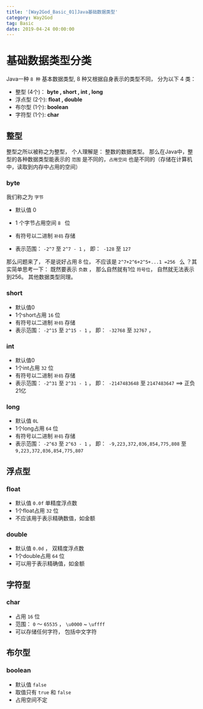 ```yaml
---
title: '[Way2God_Basic_01]Java基础数据类型'
category: Way2God
tag: Basic
date: 2019-04-24 00:00:00
---
```


# 基础数据类型分类



Java一种 `8 种` 基本数据类型,  8 种又根据自身表示的类型不同， 分为以下 4 类：

- 整型 (4个)： **byte , short ,  int , long** 
- 浮点型 (2个):  **float ,  double**
- 布尔型 (1个):  **boolean**
- 字符型 (1个):  **char**



## 整型

 整型之所以被称之为整型， 个人理解是：  整数的数据类型。 那么在Java中，整型的各种数据类型能表示的 `范围` 是不同的，`占用空间` 也是不同的（存储在计算机中，读取到内存中占用的空间）

### byte

我们称之为 `字节` 

- 默认值 0

-  1 个字节占用空间 `8 ` 位 

- 有符号以二进制 `补码` 存储

- 表示范围：  `-2^7` 至 `2^7 - 1` ， 即：` -128`  至 `127` 

那么问题来了， 不是说好占用 8 位， 不应该是 `2^7+2^6+2^5+...1 =256 ` 么 ？其实简单思考一下： 既然要表示 `负数` ， 那么自然就有1位 `符号位`， 自然就无法表示到256。 其他数据类型同理。

### short

- 默认值0
- 1个short占用 `16` 位
- 有符号以二进制 `补码` 存储
- 表示范围：  `-2^15`  至 `2^15 - 1` ， 即：` -32768`  至 `32767` ， 

### int

- 默认值0
- 1个int占用 `32` 位
- 有符号以二进制 `补码` 存储
- 表示范围：  `-2^31`  至 `2^31 - 1` ， 即：` -2147483648`  至 `2147483647`  ==>  正负21亿

### long

- 默认值 `0L` 
- 1个long占用 `64` 位
- 有符号以二进制 `补码` 存储
- 表示范围：  `-2^63`  至 `2^63 - 1` ， 即：` -9,223,372,036,854,775,808`  至 `9,223,372,036,854,775,807`  



## 浮点型



### float

- 默认值 `0.0f` 单精度浮点数
- 1个float占用 `32` 位
- 不应该用于表示精确数值，如金额



### double

- 默认值 `0.0d` ， 双精度浮点数
- 1个double占用 `64` 位
- 可以用于表示精确值，如金额



## 字符型

### char

- 占用 `16` 位
- 范围： `0` ～ `65535`  ， `\u0000`  ~ `\uffff`
- 可以存储任何字符， 包括中文字符



## 布尔型

### boolean

- 默认值 `false`
- 取值只有 `true` 和 `false`
- 占用空间不定



